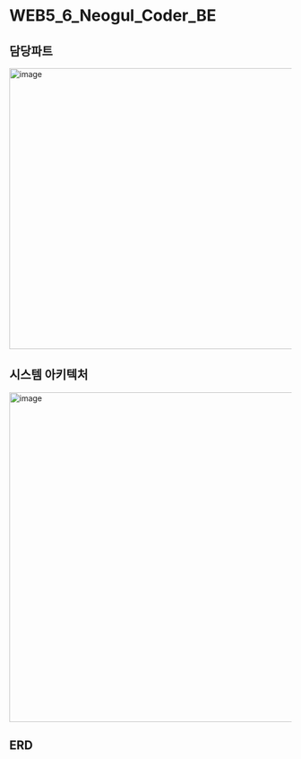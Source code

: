 # WEB5_6_Neogul_Coder_BE

## 담당파트
<img width="1238" height="501" alt="image" src="https://github.com/user-attachments/assets/65a7d211-349c-45bf-b5a8-601310ee38bc" />

## 시스템 아키텍처
<img width="787" height="588" alt="image" src="https://github.com/user-attachments/assets/8c247cc3-0d78-4a2e-b71a-1b2cf69b3778" />

## ERD
